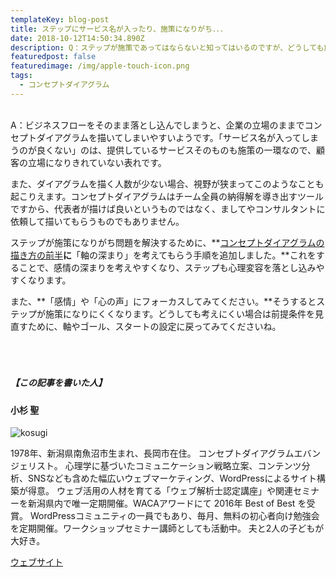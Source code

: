 ```yaml
---
templateKey: blog-post
title: ステップにサービス名が入ったり、施策になりがち．．．
date: 2018-10-12T14:50:34.890Z
description: Q：ステップが施策であってはならないと知ってはいるのですが、どうしても施策が入ってしまいます。それに、サービス名が入ってしまうのは良くないことだと聞きました。
featuredpost: false
featuredimage: /img/apple-touch-icon.png
tags:
  - コンセプトダイアグラム
---
```

<br>A：ビジネスフローをそのまま落とし込んでしまうと、企業の立場のままでコンセプトダイアグラムを描いてしまいやすいようです。「サービス名が入ってしまうのが良くない」のは、提供しているサービスそのものも施策の一環なので、顧客の立場になりきれていない表れです。

また、ダイアグラムを描く人数が少ない場合、視野が狭まってこのようなことも起こりえます。コンセプトダイアグラムはチーム全員の納得解を導き出すツールですから、代表者が描けば良いというものではなく、ましてやコンサルタントに依頼して描いてもらうものでもありません。

ステップが施策になりがち問題を解決するために、**[コンセプトダイアグラムの描き方の前半](https://netlify.concept-diagram.com/)**に**「軸の深まり」を考えてもらう手順を追加しました。**これをすることで、感情の深まりを考えやすくなり、ステップも心理変容を落とし込みやすくなります。

また、**「感情」や「心の声」にフォーカスしてみてください。**そうするとステップが施策になりにくくなります。どうしても考えにくい場合は前提条件を見直すために、軸やゴール、スタートの設定に戻ってみてくださいね。

##### <br><br><br>【この記事を書いた人】

#### 小杉 聖

![kosugi](/img/6645a78788203d8d2dd2e3879ccca8dc.jpeg)

1978年、新潟県南魚沼市生まれ、長岡市在住。
コンセプトダイアグラムエバンジェリスト。
心理学に基づいたコミュニケーション戦略立案、コンテンツ分析、SNSなども含めた幅広いウェブマーケティング、WordPressによるサイト構築が得意。
ウェブ活用の人材を育てる「ウェブ解析士認定講座」や関連セミナーを新潟県内で唯一定期開催。WACAアワードにて 2016年 Best of Best を受賞。
WordPressコミュニティの一員でもあり、毎月、無料の初心者向け勉強会を定期開催。ワークショップセミナー講師としても活動中。
夫と2人の子どもが大好き。

[ウェブサイト](https://kosgis.com/)